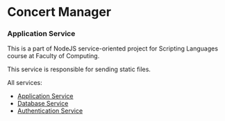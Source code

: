 # Concert Manager
### Application Service

This is a part of NodeJS service-oriented project for Scripting Languages course at Faculty of Computing.

This service is responsible for sending static files.

All services:
- [Application Service](https://github.com/VukV/concert-manager-app-service)
- [Database Service](https://github.com/VukV/concert-manager-crud-service)
- [Authentication Service](https://github.com/VukV/concert-manager-auth-service)
